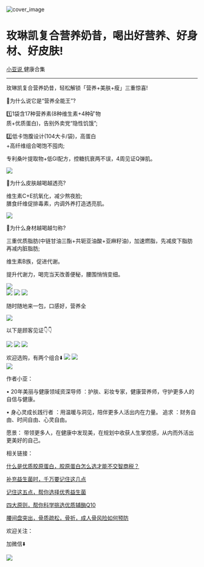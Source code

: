 ![cover_image](https://mmbiz.qpic.cn/mmbiz_jpg/A8SKDch4cJHteLAv8InUS2ZqgDLBJAN32pOBTwHiatfuSru9AgHiadbZJfOs0kHtvIycm88BAIiaib2ByPawuBZhHw/0?wx_fmt=jpeg)

#  玫琳凯复合营养奶昔，喝出好营养、好身材、好皮肤!

[ 小亚说 ](https://mp.weixin.qq.com/mp/appmsgalbum?__biz=MzUxNDAwNTk0MQ==&action=getalbum&album_id=1708249854717526017#wechat_redirect) 健康合集

__ _ _ _ _

  

玫琳凯复合营养奶昔，轻松解锁「营养+美肤+瘦」三重惊喜!  
  
🌸为什么说它是“营养全能王”?

  
1️⃣1袋含17种营养素(8种维生素+4种矿物  
质+优质蛋白)，告别外卖党“隐性饥饿”;

  
2️⃣低卡饱腹设计(104大卡/袋)，高蛋白  
+高纤维组合喝饱不囤肉;

  
专利桑叶提取物+低GI配方，控糖抗衰两不误，4周见证Q弹肌。  

  

![](https://mmbiz.qpic.cn/mmbiz_jpg/A8SKDch4cJHteLAv8InUS2ZqgDLBJAN3JdAmUVyGXrwtgPoKOficPxaiaPdZJVyVQJARSsK69CENAhDpFOPl9KCQ/640?wx_fmt=jpeg)  

🌸为什么皮肤越喝越透亮?  

  
维生素C+E抗氧化，减少熬夜脸;  
膳食纤维促排毒素，内调外养打造透亮肌。  

  

![](https://mmbiz.qpic.cn/mmbiz_jpg/A8SKDch4cJHteLAv8InUS2ZqgDLBJAN3Ihu3T4AKMM6hY7gQtasufUqZD52UC6EcbCBibDf8LMsiazjwwyNxL3Wg/640?wx_fmt=jpeg)  
  

🌸为什么身材越喝越匀称?  

  
三重优质脂肪(中链甘油三酯+共轭亚油酸+亚麻籽油)，加速燃脂，先减皮下脂肪再减内脏脂肪;

  

维生素B族，促进代谢。

  
提升代谢力，喝完当天改善便秘，腰围悄悄变细。

  

![](https://mmbiz.qpic.cn/mmbiz_jpg/A8SKDch4cJHteLAv8InUS2ZqgDLBJAN35lM39TzDcrhmDZ30tWtdmKjgM9MYYH7pyCmT0CHPxN40Vjn5p5Al2A/640?wx_fmt=jpeg)  
![](https://mmbiz.qpic.cn/mmbiz_jpg/A8SKDch4cJHteLAv8InUS2ZqgDLBJAN3RCDDlJrn0F9Vu21VDTyjqeMQtqeiaT7azYibvww4kQLlFoOM8okl4v5g/640?wx_fmt=jpeg)
![](https://mmbiz.qpic.cn/mmbiz_jpg/A8SKDch4cJHteLAv8InUS2ZqgDLBJAN3QD8e2ykPJe2LD1lfbu0xo0CzPdqdKgVkpz8JPq3oE7V5aNcvSTkOiag/640?wx_fmt=jpeg)
![](https://mmbiz.qpic.cn/mmbiz_jpg/A8SKDch4cJHteLAv8InUS2ZqgDLBJAN3JUVc4RmI5bl6Vz4B1Y2tPMRNHXibUoGBicU1WytuIicM0uCVpft7mOvZQ/640?wx_fmt=jpeg)

  

随时随地来一包，口感好，营养全

![](https://mmbiz.qpic.cn/mmbiz_jpg/A8SKDch4cJHteLAv8InUS2ZqgDLBJAN34BGOCuiatXyWa665frj6t3KEVw8kpuUx4DaDocElK4VJxsvhJ6yribibQ/640?wx_fmt=jpeg)  

  

以下是顾客见证👇👇

![](https://mmbiz.qpic.cn/mmbiz_jpg/A8SKDch4cJHteLAv8InUS2ZqgDLBJAN3iaTibqF6ncVqm4ica1Sj3TdUZbk0ibv5FoCVqECPOe0jE77mEJG0KA239Q/640?wx_fmt=jpeg)
![](https://mmbiz.qpic.cn/mmbiz_jpg/A8SKDch4cJHteLAv8InUS2ZqgDLBJAN35F1UwsAzvoib7TbP1wB5Q2CDGM0ZcK3oaOH8Lz28pY3FI3aWvq82Ppg/640?wx_fmt=jpeg)
![](https://mmbiz.qpic.cn/mmbiz_jpg/A8SKDch4cJHteLAv8InUS2ZqgDLBJAN3jCdicfNPZl2acHkic5ghqicsA094nSWiccO53c7uZJIzhaaia2OHzz1o8ug/640?wx_fmt=jpeg)

  

  

欢迎选购，有两个组合⬇️
![](https://mmbiz.qpic.cn/mmbiz_jpg/A8SKDch4cJHteLAv8InUS2ZqgDLBJAN3FXfAQBA9De98hfHWUAhJhcBIHKKxnnrLxaeicrvrpRoD0Md06gFicvxQ/640?wx_fmt=jpeg)
![](https://mmbiz.qpic.cn/mmbiz_jpg/A8SKDch4cJHteLAv8InUS2ZqgDLBJAN37z8oSiaFXtkXIpksvpv8vF8qRVX9ib5OhKx5gEKxmIZSaIibQL5bvYoKw/640?wx_fmt=jpeg)  
![](https://mmbiz.qpic.cn/mmbiz_jpg/A8SKDch4cJHteLAv8InUS2ZqgDLBJAN3NT6p6cPOAYuKtMrImHHd34STyTcU9NKwwuEsM3vXvkAosv5MDjgxhQ/640?wx_fmt=jpeg)

  

  

作者小亚：

•  20年美丽与健康领域资深导师  ：护肤、彩妆专家，健康营养师，守护更多人的自信与健康。

•  身心灵成长践行者  ：用温暖与洞见，陪伴更多人活出内在力量。  追求  ：财务自由、时间自由、心灵自由。

愿景：  带领更多人，在健康中发现美，在规划中收获人生掌控感，从内而外活出更美好的自己。

  

相关链接：

[ 什么是优质胶原蛋白，胶原蛋白怎么选才能不交智商税？
](https://mp.weixin.qq.com/s?__biz=MzUxNDAwNTk0MQ==&mid=2247485486&idx=2&sn=eb445bb0a752e76dff496628355e3af5&scene=21#wechat_redirect)  

[ 补充益生菌时，千万要记住这几点
](https://mp.weixin.qq.com/s?__biz=MzUxNDAwNTk0MQ==&mid=2247485347&idx=1&sn=9f38f768a0a29af0e78ca22cd7bedd5f&scene=21#wechat_redirect)  

[ 记住这五点，帮你选择优秀益生菌
](https://mp.weixin.qq.com/s?__biz=MzUxNDAwNTk0MQ==&mid=2247485233&idx=1&sn=efe9ec91e7182377b80e92ccfcbbcbfe&scene=21#wechat_redirect)  

[ 四大原则，帮你科学挑选优质辅酶Q10
](https://mp.weixin.qq.com/s?__biz=MzUxNDAwNTk0MQ==&mid=2247485202&idx=2&sn=f090879b2e3c4f86c088512679746fb8&scene=21#wechat_redirect)  

[ 腰间盘突出，骨质疏松，骨折，成人骨风险如何预防
](https://mp.weixin.qq.com/s?__biz=MzUxNDAwNTk0MQ==&mid=2247484926&idx=1&sn=21d233c54b8ec1810cd5083fc3b16b2d&scene=21#wechat_redirect)  

  

  

欢迎关注：

  

加微信⬇️

![](https://mmbiz.qpic.cn/mmbiz_jpg/A8SKDch4cJHteLAv8InUS2ZqgDLBJAN3IvH4I8ibaR24icSSSYM7olKpluOUcvpgxZ6dVvKkN4md4hbVcbfDOUvQ/640?wx_fmt=jpeg)
